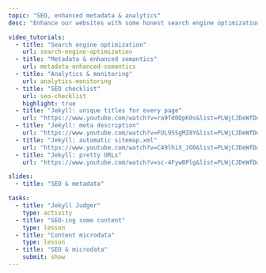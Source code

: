 ```yaml
---
topic: "SEO, enhanced metadata & analytics"
desc: "Enhance our websites with some honest search engine optimization, social media metadata & tracking analytics."

video_tutorials:
  - title: "Search engine optimization"
    url: search-engine-optimization
  - title: "Metadata & enhanced semantics"
    url: metadata-enhanced-semantics
  - title: "Analytics & monitoring"
    url: analytics-monitoring
  - title: "SEO checklist"
    url: seo-checklist
    highlight: true
  - title: "Jekyll: unique titles for every page"
    url: "https://www.youtube.com/watch?v=ra9Td0DpK0s&list=PLWjCJDeWfDdfVEcLGAfdJn_HXyM4Y7_k-&index=31"
  - title: "Jekyll: meta description"
    url: "https://www.youtube.com/watch?v=FUL9SSgMZ8Y&list=PLWjCJDeWfDdfVEcLGAfdJn_HXyM4Y7_k-&index=32"
  - title: "Jekyll: automatic sitemap.xml"
    url: "https://www.youtube.com/watch?v=C49lhiX_JO0&list=PLWjCJDeWfDdfVEcLGAfdJn_HXyM4Y7_k-&index=33"
  - title: "Jekyll: pretty URLs"
    url: "https://www.youtube.com/watch?v=sc-4FywBPlg&list=PLWjCJDeWfDdfVEcLGAfdJn_HXyM4Y7_k-&index=34"

slides:
  - title: "SEO & metadata"

tasks:
  - title: "Jekyll Judger"
    type: activity
  - title: "SEO-ing some content"
    type: lesson
  - title: "Content microdata"
    type: lesson
  - title: "SEO & microdata"
    submit: show
---
```

